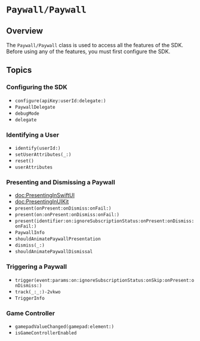 # ``Paywall/Paywall``

## Overview

The ``Paywall/Paywall`` class is used to access all the features of the SDK. Before using any of the features, you must first configure the SDK.

## Topics

### Configuring the SDK

- ``configure(apiKey:userId:delegate:)``
- ``PaywallDelegate``
- ``debugMode``
- ``delegate``

### Identifying a User

- ``identify(userId:)``
- ``setUserAttributes(_:)``
- ``reset()``
- ``userAttributes``


### Presenting and Dismissing a Paywall

- <doc:PresentingInSwiftUI>
- <doc:PresentingInUIKit>
- ``present(onPresent:onDismiss:onFail:)``
- ``present(on:onPresent:onDismiss:onFail:)``
- ``present(identifier:on:ignoreSubscriptionStatus:onPresent:onDismiss:onFail:)``
- ``PaywallInfo``
- ``shouldAnimatePaywallPresentation``
- ``dismiss(_:)``
- ``shouldAnimatePaywallDismissal``

### Triggering a Paywall

- ``trigger(event:params:on:ignoreSubscriptionStatus:onSkip:onPresent:onDismiss:)``
- ``track(_:_:)-2vkwo``
- ``TriggerInfo``

### Game Controller

- ``gamepadValueChanged(gamepad:element:)``
- ``isGameControllerEnabled``

